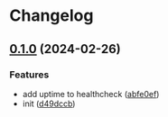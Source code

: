 # Changelog

## [0.1.0](https://github.com/wesbragagt/ci-cd-bridges-api-example/compare/v0.0.1...v0.1.0) (2024-02-26)


### Features

* add uptime to healthcheck ([abfe0ef](https://github.com/wesbragagt/ci-cd-bridges-api-example/commit/abfe0ef74675f9dad010225f749dbbc5784989e3))
* init ([d49dccb](https://github.com/wesbragagt/ci-cd-bridges-api-example/commit/d49dccbca6329c39a0822861a7ebc1d0e39780db))
